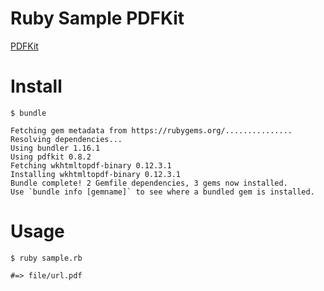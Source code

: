 # Ruby Sample PDFKit

[PDFKit](https://github.com/pdfkit/PDFKit)

# Install

```
$ bundle 

Fetching gem metadata from https://rubygems.org/...............
Resolving dependencies...
Using bundler 1.16.1
Using pdfkit 0.8.2
Fetching wkhtmltopdf-binary 0.12.3.1
Installing wkhtmltopdf-binary 0.12.3.1
Bundle complete! 2 Gemfile dependencies, 3 gems now installed.
Use `bundle info [gemname]` to see where a bundled gem is installed.
```

# Usage

```
$ ruby sample.rb

#=> file/url.pdf
```
